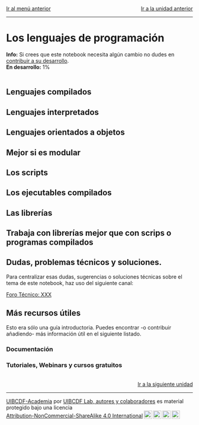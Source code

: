 <p style="text-align:left;">
   <a href="../README.md">Ir al menú anterior</a>
   <span style="float:right;">
        <a href="../README.md">Ir a la unidad anterior</a>
   </span>
</p>

-----

# Los lenguajes de programación

<div class="alert alert-info" role="alert">
<strong>Info:</strong> Si crees que este notebook necesita algún cambio no dudes en <a href="../../../../UIBCDF-Academia/Como_contribuir/Como_contribuir.md" class="alert-link">contribuir a su desarrollo</a>.
</div>

<div class="alert alert-danger" role="alert">
<strong>En desarrollo:</strong> 1%
</div>

<br>



## Lenguajes compilados
## Lenguajes interpretados
## Lenguajes orientados a objetos
## Mejor si es modular
## Los scripts
## Los ejecutables compilados
## Las librerías
## Trabaja con librerías mejor que con scrips o programas compilados

## Dudas, problemas técnicos y soluciones. <a class="anchor" id="dudas"></a>

Para centralizar esas dudas, sugerencias o soluciones técnicas sobre el tema de este notebook, haz uso del siguiente canal:

[Foro Técnico: XXX](https://github.com/uibcdf/Academia/issues/X)

## Más recursos útiles <a class="anchor" id="recursos"></a>

Esto era sólo una guía introductoria. Puedes encontrar -o contribuir añadiendo- más información útil en el siguiente listado.

### Documentación <a class="anchor" id="documentacion"></a>

### Tutoriales, Webinars y cursos gratuitos <a class="anchor" id="tutoriales"></a>

<br />

<div style='text-align: right;'> <a href="../Python/Python.ipynb">Ir a la siguiente unidad</a> </div>

-------
<p xmlns:cc="http://creativecommons.org/ns#" xmlns:dct="http://purl.org/dc/terms/"><a property="dct:title" rel="cc:attributionURL" href="https://github.com/uibcdf/Academia">UIBCDF-Academia</a> por <a rel="cc:attributionURL dct:creator" property="cc:attributionName" href="https://github.com/uibcdf/Academia/graphs/contributors">UIBCDF Lab, autores y colaboradores</a> es material protegido bajo una licencia <a href="http://creativecommons.org/licenses/by-nc-sa/4.0/deed.es?ref=chooser-v1" target="_blank" rel="license noopener noreferrer" style="display:inline-block;">Attribution-NonCommercial-ShareAlike 4.0 International<img style="height:22px!important;margin-left:3px;vertical-align:text-bottom;" src="https://mirrors.creativecommons.org/presskit/icons/cc.svg?ref=chooser-v1"><img style="height:22px!important;margin-left:3px;vertical-align:text-bottom;" src="https://mirrors.creativecommons.org/presskit/icons/by.svg?ref=chooser-v1"><img style="height:22px!important;margin-left:3px;vertical-align:text-bottom;" src="https://mirrors.creativecommons.org/presskit/icons/nc.svg?ref=chooser-v1"><img style="height:22px!important;margin-left:3px;vertical-align:text-bottom;" src="https://mirrors.creativecommons.org/presskit/icons/sa.svg?ref=chooser-v1"></a></p>

